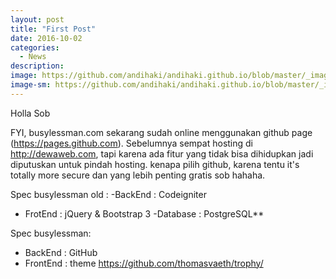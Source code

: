 ```yaml
---
layout: post
title: "First Post"
date: 2016-10-02
categories:
  - News
description:
image: https://github.com/andihaki/andihaki.github.io/blob/master/_images/first.png?raw=true
image-sm: https://github.com/andihaki/andihaki.github.io/blob/master/_images/first.png?raw=true
---
```

Holla Sob

FYI, busylessman.com sekarang sudah online menggunakan github page (https://pages.github.com). Sebelumnya sempat hosting di http://dewaweb.com, tapi karena ada fitur yang tidak bisa dihidupkan jadi diputuskan untuk pindah hosting. kenapa pilih github, karena tentu it's totally more secure dan yang lebih penting gratis sob hahaha.

>
Spec busylessman old :
-BackEnd : Codeigniter
- FrotEnd : jQuery & Bootstrap 3
-Database : PostgreSQL**

>
Spec busylessman:
- BackEnd : GitHub
- FrontEnd : theme https://github.com/thomasvaeth/trophy/
